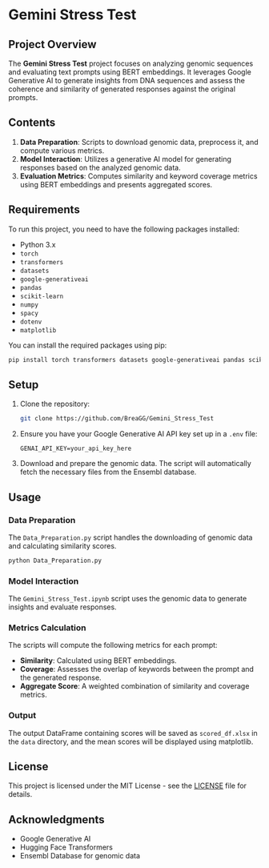 # Gemini Stress Test

## Project Overview

The **Gemini Stress Test** project focuses on analyzing genomic sequences and evaluating text prompts using BERT embeddings. It leverages Google Generative AI to generate insights from DNA sequences and assess the coherence and similarity of generated responses against the original prompts.

## Contents

1. **Data Preparation**: Scripts to download genomic data, preprocess it, and compute various metrics.
2. **Model Interaction**: Utilizes a generative AI model for generating responses based on the analyzed genomic data.
3. **Evaluation Metrics**: Computes similarity and keyword coverage metrics using BERT embeddings and presents aggregated scores.

## Requirements

To run this project, you need to have the following packages installed:

- Python 3.x
- `torch`
- `transformers`
- `datasets`
- `google-generativeai`
- `pandas`
- `scikit-learn`
- `numpy`
- `spacy`
- `dotenv`
- `matplotlib`

You can install the required packages using pip:

```bash
pip install torch transformers datasets google-generativeai pandas scikit-learn numpy spacy python-dotenv matplotlib
```

## Setup

1. Clone the repository:

   ```bash
   git clone https://github.com/BreaGG/Gemini_Stress_Test
   ```

2. Ensure you have your Google Generative AI API key set up in a `.env` file:

   ```
   GENAI_API_KEY=your_api_key_here
   ```

3. Download and prepare the genomic data. The script will automatically fetch the necessary files from the Ensembl database.

## Usage

### Data Preparation

The `Data_Preparation.py` script handles the downloading of genomic data and calculating similarity scores.

```bash
python Data_Preparation.py
```

### Model Interaction

The `Gemini_Stress_Test.ipynb` script uses the genomic data to generate insights and evaluate responses.


### Metrics Calculation

The scripts will compute the following metrics for each prompt:

- **Similarity**: Calculated using BERT embeddings.
- **Coverage**: Assesses the overlap of keywords between the prompt and the generated response.
- **Aggregate Score**: A weighted combination of similarity and coverage metrics.

### Output

The output DataFrame containing scores will be saved as `scored_df.xlsx` in the `data` directory, and the mean scores will be displayed using matplotlib.

## License

This project is licensed under the MIT License - see the [LICENSE](LICENSE) file for details.

## Acknowledgments

- Google Generative AI
- Hugging Face Transformers
- Ensembl Database for genomic data